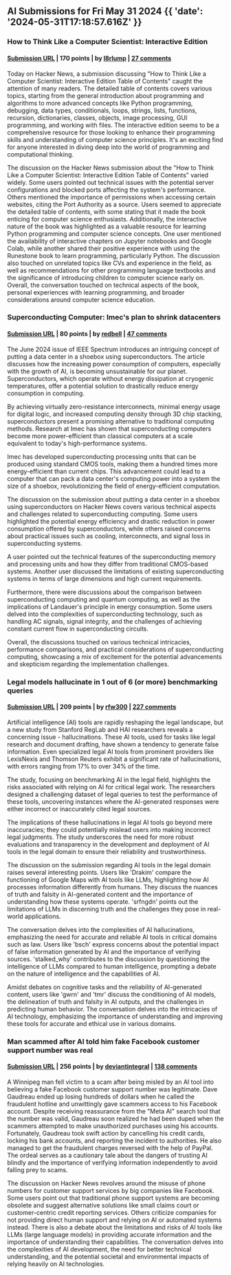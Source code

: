 ## AI Submissions for Fri May 31 2024 {{ 'date': '2024-05-31T17:18:57.616Z' }}

### How to Think Like a Computer Scientist: Interactive Edition

#### [Submission URL](https://levjj.github.io/thinkcspy/) | 170 points | by [l8rlump](https://news.ycombinator.com/user?id=l8rlump) | [27 comments](https://news.ycombinator.com/item?id=40531347)

Today on Hacker News, a submission discussing "How to Think Like a Computer Scientist: Interactive Edition Table of Contents" caught the attention of many readers. The detailed table of contents covers various topics, starting from the general introduction about programming and algorithms to more advanced concepts like Python programming, debugging, data types, conditionals, loops, strings, lists, functions, recursion, dictionaries, classes, objects, image processing, GUI programming, and working with files. The interactive edition seems to be a comprehensive resource for those looking to enhance their programming skills and understanding of computer science principles. It's an exciting find for anyone interested in diving deep into the world of programming and computational thinking.

The discussion on the Hacker News submission about the "How to Think Like a Computer Scientist: Interactive Edition Table of Contents" varied widely. Some users pointed out technical issues with the potential server configurations and blocked ports affecting the system's performance. Others mentioned the importance of permissions when accessing certain websites, citing the Port Authority as a source. Users seemed to appreciate the detailed table of contents, with some stating that it made the book enticing for computer science enthusiasts. Additionally, the interactive nature of the book was highlighted as a valuable resource for learning Python programming and computer science concepts. One user mentioned the availability of interactive chapters on Jupyter notebooks and Google Colab, while another shared their positive experience with using the Runestone book to learn programming, particularly Python. The discussion also touched on unrelated topics like CVs and experience in the field, as well as recommendations for other programming language textbooks and the significance of introducing children to computer science early on. Overall, the conversation touched on technical aspects of the book, personal experiences with learning programming, and broader considerations around computer science education.

### Superconducting Computer: Imec's plan to shrink datacenters

#### [Submission URL](https://spectrum.ieee.org/superconducting-computer) | 80 points | by [redbell](https://news.ycombinator.com/user?id=redbell) | [47 comments](https://news.ycombinator.com/item?id=40532771)

The June 2024 issue of IEEE Spectrum introduces an intriguing concept of putting a data center in a shoebox using superconductors. The article discusses how the increasing power consumption of computers, especially with the growth of AI, is becoming unsustainable for our planet. Superconductors, which operate without energy dissipation at cryogenic temperatures, offer a potential solution to drastically reduce energy consumption in computing.

By achieving virtually zero-resistance interconnects, minimal energy usage for digital logic, and increased computing density through 3D chip stacking, superconductors present a promising alternative to traditional computing methods. Research at Imec has shown that superconducting computers become more power-efficient than classical computers at a scale equivalent to today's high-performance systems. 

Imec has developed superconducting processing units that can be produced using standard CMOS tools, making them a hundred times more energy-efficient than current chips. This advancement could lead to a computer that can pack a data center's computing power into a system the size of a shoebox, revolutionizing the field of energy-efficient computation.

The discussion on the submission about putting a data center in a shoebox using superconductors on Hacker News covers various technical aspects and challenges related to superconducting computing. Some users highlighted the potential energy efficiency and drastic reduction in power consumption offered by superconductors, while others raised concerns about practical issues such as cooling, interconnects, and signal loss in superconducting systems. 

A user pointed out the technical features of the superconducting memory and processing units and how they differ from traditional CMOS-based systems. Another user discussed the limitations of existing superconducting systems in terms of large dimensions and high current requirements. 

Furthermore, there were discussions about the comparison between superconducting computing and quantum computing, as well as the implications of Landauer's principle in energy consumption. Some users delved into the complexities of superconducting technology, such as handling AC signals, signal integrity, and the challenges of achieving constant current flow in superconducting circuits. 

Overall, the discussions touched on various technical intricacies, performance comparisons, and practical considerations of superconducting computing, showcasing a mix of excitement for the potential advancements and skepticism regarding the implementation challenges.

### Legal models hallucinate in 1 out of 6 (or more) benchmarking queries

#### [Submission URL](https://hai.stanford.edu/news/ai-trial-legal-models-hallucinate-1-out-6-or-more-benchmarking-queries) | 209 points | by [rfw300](https://news.ycombinator.com/user?id=rfw300) | [227 comments](https://news.ycombinator.com/item?id=40538019)

Artificial intelligence (AI) tools are rapidly reshaping the legal landscape, but a new study from Stanford RegLab and HAI researchers reveals a concerning issue - hallucinations. These AI tools, used for tasks like legal research and document drafting, have shown a tendency to generate false information. Even specialized legal AI tools from prominent providers like LexisNexis and Thomson Reuters exhibit a significant rate of hallucinations, with errors ranging from 17% to over 34% of the time.

The study, focusing on benchmarking AI in the legal field, highlights the risks associated with relying on AI for critical legal work. The researchers designed a challenging dataset of legal queries to test the performance of these tools, uncovering instances where the AI-generated responses were either incorrect or inaccurately cited legal sources.

The implications of these hallucinations in legal AI tools go beyond mere inaccuracies; they could potentially mislead users into making incorrect legal judgments. The study underscores the need for more robust evaluations and transparency in the development and deployment of AI tools in the legal domain to ensure their reliability and trustworthiness.

The discussion on the submission regarding AI tools in the legal domain raises several interesting points. Users like 'Drakim' compare the functioning of Google Maps with AI tools like LLMs, highlighting how AI processes information differently from humans. They discuss the nuances of truth and falsity in AI-generated content and the importance of understanding how these systems operate. 'srfngdn' points out the limitations of LLMs in discerning truth and the challenges they pose in real-world applications.

The conversation delves into the complexities of AI hallucinations, emphasizing the need for accurate and reliable AI tools in critical domains such as law. Users like 'bsch' express concerns about the potential impact of false information generated by AI and the importance of verifying sources. 'stalked_why' contributes to the discussion by questioning the intelligence of LLMs compared to human intelligence, prompting a debate on the nature of intelligence and the capabilities of AI.

Amidst debates on cognitive tasks and the reliability of AI-generated content, users like 'gwrn' and 'tmr' discuss the conditioning of AI models, the delineation of truth and falsity in AI outputs, and the challenges in predicting human behavior. The conversation delves into the intricacies of AI technology, emphasizing the importance of understanding and improving these tools for accurate and ethical use in various domains.

### Man scammed after AI told him fake Facebook customer support number was real

#### [Submission URL](https://www.cbc.ca/news/canada/manitoba/facebook-customer-support-scam-1.7219581) | 256 points | by [deviantintegral](https://news.ycombinator.com/user?id=deviantintegral) | [138 comments](https://news.ycombinator.com/item?id=40536860)

A Winnipeg man fell victim to a scam after being misled by an AI tool into believing a fake Facebook customer support number was legitimate. Dave Gaudreau ended up losing hundreds of dollars when he called the fraudulent hotline and unwittingly gave scammers access to his Facebook account. Despite receiving reassurance from the "Meta AI" search tool that the number was valid, Gaudreau soon realized he had been duped when the scammers attempted to make unauthorized purchases using his accounts. Fortunately, Gaudreau took swift action by cancelling his credit cards, locking his bank accounts, and reporting the incident to authorities. He also managed to get the fraudulent charges reversed with the help of PayPal. The ordeal serves as a cautionary tale about the dangers of trusting AI blindly and the importance of verifying information independently to avoid falling prey to scams.

The discussion on Hacker News revolves around the misuse of phone numbers for customer support services by big companies like Facebook. Some users point out that traditional phone support systems are becoming obsolete and suggest alternative solutions like small claims court or customer-centric credit reporting services. Others criticize companies for not providing direct human support and relying on AI or automated systems instead. There is also a debate about the limitations and risks of AI tools like LLMs (large language models) in providing accurate information and the importance of understanding their capabilities. The conversation delves into the complexities of AI development, the need for better technical understanding, and the potential societal and environmental impacts of relying heavily on AI technologies.
